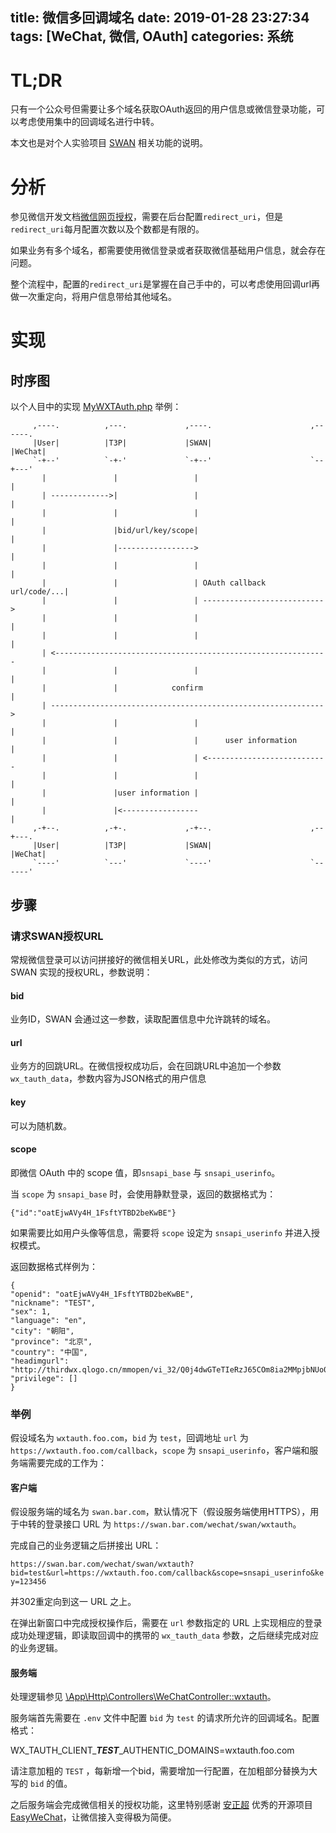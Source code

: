 title: 微信多回调域名
date: 2019-01-28 23:27:34
tags: [WeChat, 微信, OAuth]
categories: 系统
---

# TL;DR

只有一个公众号但需要让多个域名获取OAuth返回的用户信息或微信登录功能，可以考虑使用集中的回调域名进行中转。

本文也是对个人实验项目 [SWAN](https://github.com/liaoaoyang/swan) 相关功能的说明。

<!-- mutilple-wechat-oauth-callback-urls -->
<!-- more -->

# 分析

参见微信开发文档[微信网页授权](https://mp.weixin.qq.com/wiki?t=resource/res_main&id=mp1421140842)，需要在后台配置`redirect_uri`，但是`redirect_uri`每月配置次数以及个数都是有限的。

如果业务有多个域名，都需要使用微信登录或者获取微信基础用户信息，就会存在问题。

整个流程中，配置的`redirect_uri`是掌握在自己手中的，可以考虑使用回调url再做一次重定向，将用户信息带给其他域名。

# 实现

## 时序图

以个人目中的实现 [MyWXTAuth.php](https://github.com/liaoaoyang/swan/blob/master/app/Utils/MyWXTAuth.php) 举例：

```
     ,----.          ,---.             ,----.                      ,------.
     |User|          |T3P|             |SWAN|                      |WeChat|
     `-+--'          `-+-'             `-+--'                      `--+---'
       |               |                 |                            |    
       | ------------->|                 |                            |    
       |               |                 |                            |    
       |               |bid/url/key/scope|                            |    
       |               |----------------->                            |    
       |               |                 |                            |    
       |               |                 | OAuth callback url/code/...|    
       |               |                 | --------------------------->    
       |               |                 |                            |    
       |               |                 |                            |    
       | <-------------------------------------------------------------    
       |               |                 |                            |    
       |               |            confirm                           |    
       | ------------------------------------------------------------->    
       |               |                 |                            |    
       |               |                 |      user information      |    
       |               |                 | <---------------------------    
       |               |                 |                            |    
       |               |user information |                            |    
       |               |<-----------------                            |    
     ,-+--.          ,-+-.             ,-+--.                      ,--+---.
     |User|          |T3P|             |SWAN|                      |WeChat|
     `----'          `---'             `----'                      `------'
```

## 步骤

### 请求SWAN授权URL

常规微信登录可以访问拼接好的微信相关URL，此处修改为类似的方式，访问 SWAN 实现的授权URL，参数说明：

#### bid

业务ID，SWAN 会通过这一参数，读取配置信息中允许跳转的域名。

#### url

业务方的回跳URL。在微信授权成功后，会在回跳URL中追加一个参数`wx_tauth_data`，参数内容为JSON格式的用户信息

#### key

可以为随机数。

#### scope

即微信 OAuth 中的 scope 值，即`snsapi_base` 与 `snsapi_userinfo`。

当 `scope` 为 `snsapi_base` 时，会使用静默登录，返回的数据格式为：

```
{"id":"oatEjwAVy4H_1FsftYTBD2beKwBE"}
```

如果需要比如用户头像等信息，需要将 `scope` 设定为 `snsapi_userinfo` 并进入授权模式。

返回数据格式样例为：

```
{
"openid": "oatEjwAVy4H_1FsftYTBD2beKwBE",
"nickname": "TEST",
"sex": 1,
"language": "en",
"city": "朝阳",
"province": "北京",
"country": "中国",
"headimgurl": "http://thirdwx.qlogo.cn/mmopen/vi_32/Q0j4dwGTeTIeRzJ65COm8ia2MMpjbNUo0GtDJWy4g1dJHDClV6BmMt9gr5gDicHXxJsyB1GicSiae2rxkIE5LfsCmA/132",
"privilege": []
}
```

### 举例

假设域名为 `wxtauth.foo.com`，`bid` 为 `test`，回调地址 `url` 为 `https://wxtauth.foo.com/callback`，`scope` 为 `snsapi_userinfo`，客户端和服务端需要完成的工作为：

#### 客户端

假设服务端的域名为 `swan.bar.com`，默认情况下（假设服务端使用HTTPS），用于中转的登录接口 URL 为 `https://swan.bar.com/wechat/swan/wxtauth`。

完成自己的业务逻辑之后拼接出 URL：

 `https://swan.bar.com/wechat/swan/wxtauth?bid=test&url=https://wxtauth.foo.com/callback&scope=snsapi_userinfo&key=123456`
 
 并302重定向到这一 URL 之上。
 
在弹出新窗口中完成授权操作后，需要在 `url` 参数指定的 URL 上实现相应的登录成功处理逻辑，即读取回调中的携带的 `wx_tauth_data` 参数，之后继续完成对应的业务逻辑。

#### 服务端

处理逻辑参见 [\App\Http\Controllers\WeChatController::wxtauth](https://github.com/liaoaoyang/swan/blob/master/app/Http/Controllers/WeChatController.php)。

服务端首先需要在 `.env` 文件中配置 `bid` 为 `test` 的请求所允许的回调域名。配置格式：

WX_TAUTH_CLIENT_***TEST***_AUTHENTIC_DOMAINS=wxtauth.foo.com

请注意加粗的 `TEST` ，每新增一个bid，需要增加一行配置，在加粗部分替换为大写的 `bid` 的值。

之后服务端会完成微信相关的授权功能，这里特别感谢 [安正超](https://github.com/overtrue) 优秀的开源项目 [EasyWeChat](https://github.com/overtrue/wechat)，让微信接入变得极为简便。



